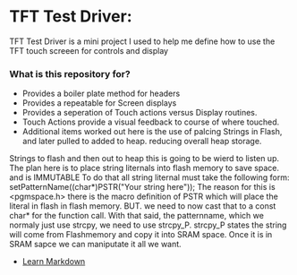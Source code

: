 # TFT Test Driver: #

TFT Test Driver is a mini project I used to help me define how to use the TFT touch screeen for controls and display


### What is this repository for? ###

* Provides a boiler plate method for headers
* Provides a repeatable for Screen displays
* Provides a seperation of Touch actions versus Display routines.
* Touch Actions provide a visual feedback to course of where touched.
* Additional items worked out here is the use of palcing Strings in Flash, and later pulled to added to heap. reducing overall heap storage.


Strings to flash and then out to heap this is going to be wierd to listen up.
The plan here is to place string liternals into flash memory to save space. and is IMMUTABLE
To do that all string liternal must take the following form:
        setPatternName((char*)PSTR("Your string here"));
The reason for this is <pgmspace.h> there is the macro definition of PSTR which will place the literal in flash
in flash memory. BUT. we need to now cast that to a const char* for the function call.
With that said, the patternname, which we normaly just use strcpy, we need to use strcpy_P.
strcpy_P states the string will come from Flashmemory and copy it into SRAM space. 
Once it is in SRAM sapce we can maniputate it all we want.


* [Learn Markdown](https://bitbucket.org/tutorials/markdowndemo)


